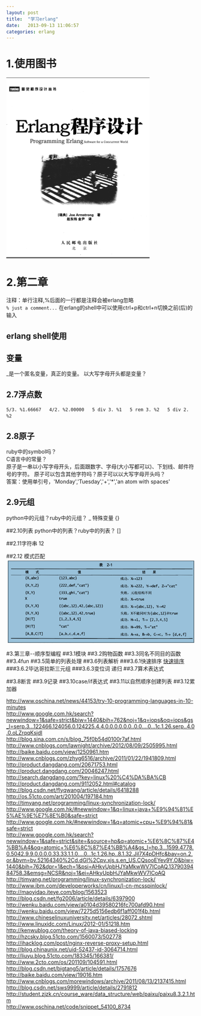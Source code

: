 ```yaml
---
layout: post
title:  "学习erlang"
date:   2013-09-13 11:06:57
categories: erlang
---
```


# 1.使用图书
<img src="/img/programming-erlang.bmp" />

# 2.第二章
注释：单行注释,%后面的一行都是注释会被erlang忽略  
`% just a comment...`
在erlang的shell中可以使用ctrl+p和ctrl+n切换之前(后)的输入

## erlang shell使用

## 变量
_是一个匿名变量，真正的变量。
以大写字母开头都是变量？

## 2.7浮点数
`
5/3. %1.66667  
4/2. %2.00000  
5 div 3. %1  
5 rem 3. %2  
5 div 2. %2  
`

## 2.8原子
ruby中的symbol吗？  
C语言中的常量？  
原子是一串以小写字母开头，后面跟数字、字母(大小写都可以)、下划线、邮件符号的字符。
原子可以包含其他字符吗？原子可以以大写字母开头吗？  
答案：使用单引号，'Monday','Tuesday','+','*','an atom with spaces'

## 2.9元组
python中的元组？ruby中的元组？
_  特殊变量
{}

##2.10列表
python中的列表？ruby中的列表？
[]

##2.11字符串
12

##2.12 模式匹配
<img src="/img/pattern-match.bmp" />

#3.第三章--顺序型编程
##3.1模块
##3.2购物函数
##3.3同名不同目的函数
##3.4fun
##3.5简单的列表处理
##3.6列表解析
###3.6.1快速排序
<a href="http://baike.baidu.com/view/19016.htm">快速排序</a>
###3.6.2毕达哥拉斯三元组
###3.6.3变位词
递归
##3.7算术表达式

##3.8断言
##3.9记录
##3.10case/if表达式
##3.11以自然顺序创建列表
##3.12累加器



http://www.oschina.net/news/44153/try-10-programming-languages-in-10-minutes  
http://www.google.com.hk/search?newwindow=1&safe=strict&biw=1440&bih=762&noj=1&q=iops&oq=iops&gs_l=serp.3...122466.124056.0.124225.4.4.0.0.0.0.0.0..0.0....0...1c.1.26.serp..4.0.0.oLZrqqKsjdI  
http://blog.sina.com.cn/s/blog_75f0b54d0100r7af.html  
http://www.cnblogs.com/lawnight/archive/2012/08/09/2505995.html  
http://baike.baidu.com/view/1250961.htm  
http://www.cnblogs.com/zhyg6516/archive/2011/01/22/1941809.html  
http://product.dangdang.com/20671753.html  
http://product.dangdang.com/20046247.html  
http://search.dangdang.com/?key=linux%20%C4%DA%BA%CB  
http://product.dangdang.com/9112052.html#catalog  
http://blog.csdn.net/flyqwang/article/details/6418288  
http://os.51cto.com/art/201004/197184.htm  
http://timyang.net/programming/linux-synchronization-lock/  
http://www.google.com.hk/#newwindow=1&q=linux+java+%E9%94%81%E5%AE%9E%E7%8E%B0&safe=strict  
http://www.google.com.hk/#newwindow=1&q=atomic+cpu+%E9%94%81&safe=strict  
http://www.google.com.hk/search?newwindow=1&safe=strict&site=&source=hp&q=atomic+%E6%8C%87%E4%BB%A4&oq=atomic+%E6%8C%87%E4%BB%A4&gs_l=hp.3...1599.4778.0.5042.9.9.0.0.0.0.33.33.1.1.0....0...1c.1.26.hp..8.1.32.Jil7X4pDHfc&bav=on.2,or.&bvm=bv.52164340%2Cd.dGI%2Cpv.xjs.s.en_US.CQsooEYev9Y.O&biw=1440&bih=762&dpr=1&ech=1&psi=AHkyUpbHJYaMkwWV7ICoAQ.1379039484758.3&emsg=NCSR&noj=1&ei=AHkyUpbHJYaMkwWV7ICoAQ  
http://timyang.net/programming/linux-synchronization-lock/  
http://www.ibm.com/developerworks/cn/linux/l-cn-mcsspinlock/  
http://maoyidao.iteye.com/blog/1563523  
http://blog.csdn.net/fg2006/article/details/6397900  
http://wenku.baidu.com/view/a0104d39580216fc700afd90.html  
http://wenku.baidu.com/view/7275d5156edb6f1aff001f4b.html  
http://www.chineselinuxuniversity.net/articles/28072.shtml  
http://www.linuxidc.com/Linux/2012-01/51218.htm  
http://kenwublog.com/theory-of-java-biased-locking  
http://hzcsky.blog.51cto.com/1560073/502778  
http://ihacklog.com/post/nginx-reverse-proxy-setup.html  
http://blog.chinaunix.net/uid-52437-id-3064714.html  
http://liuyu.blog.51cto.com/183345/166381/  
http://www.2cto.com/os/201109/104591.html  
http://blog.csdn.net/bigtang5/article/details/1757676  
http://baike.baidu.com/view/19016.htm  
http://www.cnblogs.com/morewindows/archive/2011/08/13/2137415.html  
http://blog.csdn.net/sws9999/article/details/2791812  
http://student.zjzk.cn/course_ware/data_structure/web/paixu/paixu8.3.2.1.htm  
http://www.oschina.net/code/snippet_54100_8734  